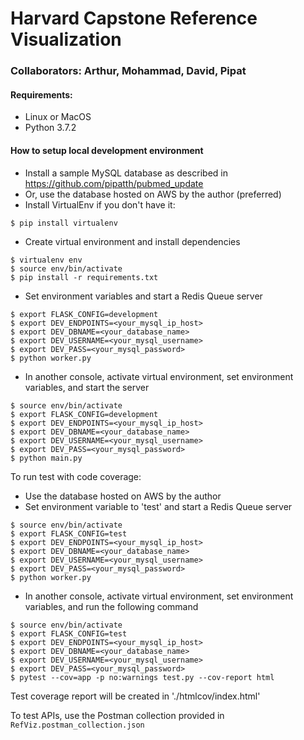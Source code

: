 # Harvard Capstone Reference Visualization

### Collaborators: Arthur, Mohammad, David, Pipat

#### Requirements:
- Linux or MacOS
- Python 3.7.2

#### How to setup local development environment
- Install a sample MySQL database as described in https://github.com/pipatth/pubmed_update
- Or, use the database hosted on AWS by the author (preferred)
- Install VirtualEnv if you don't have it:
```
$ pip install virtualenv
```
- Create virtual environment and install dependencies
```
$ virtualenv env
$ source env/bin/activate 
$ pip install -r requirements.txt
```
- Set environment variables and start a Redis Queue server
```
$ export FLASK_CONFIG=development 
$ export DEV_ENDPOINTS=<your_mysql_ip_host>
$ export DEV_DBNAME=<your_database_name>
$ export DEV_USERNAME=<your_mysql_username>
$ export DEV_PASS=<your_mysql_password>
$ python worker.py
```
- In another console, activate virtual environment, set environment variables, and start the server
```
$ source env/bin/activate 
$ export FLASK_CONFIG=development 
$ export DEV_ENDPOINTS=<your_mysql_ip_host>
$ export DEV_DBNAME=<your_database_name>
$ export DEV_USERNAME=<your_mysql_username>
$ export DEV_PASS=<your_mysql_password>
$ python main.py
```

To run test with code coverage:
- Use the database hosted on AWS by the author
- Set environment variable to 'test' and start a Redis Queue server
```
$ source env/bin/activate 
$ export FLASK_CONFIG=test
$ export DEV_ENDPOINTS=<your_mysql_ip_host>
$ export DEV_DBNAME=<your_database_name>
$ export DEV_USERNAME=<your_mysql_username>
$ export DEV_PASS=<your_mysql_password>
$ python worker.py
```
- In another console, activate virtual environment, set environment variables, and run the following command
```
$ source env/bin/activate 
$ export FLASK_CONFIG=test
$ export DEV_ENDPOINTS=<your_mysql_ip_host>
$ export DEV_DBNAME=<your_database_name>
$ export DEV_USERNAME=<your_mysql_username>
$ export DEV_PASS=<your_mysql_password>
$ pytest --cov=app -p no:warnings test.py --cov-report html
```
Test coverage report will be created in './htmlcov/index.html'

To test APIs, use the Postman collection provided in `RefViz.postman_collection.json`
